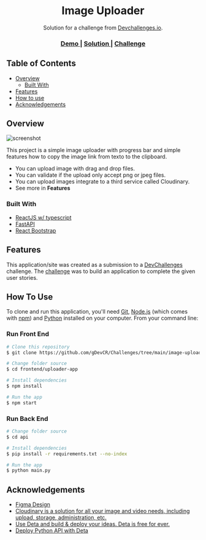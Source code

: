 <!-- Please update value in the {}  -->

<h1 align="center">Image Uploader</h1>

<div align="center">
   Solution for a challenge from  <a href="http://devchallenges.io" target="_blank">Devchallenges.io</a>.
</div>

<div align="center">
  <h3>
    <a href="https://frosty-clarke-b5086f.netlify.app">
      Demo
    </a>
    <span> | </span>
    <a href="https://github.com/gDevCR/Challenges/tree/main/image-uploader">
      Solution
    </a>
    <span> | </span>
    <a href="https://devchallenges.io/challenges/O2iGT9yBd6xZBrOcVirx">
      Challenge
    </a>
  </h3>
</div>

<!-- TABLE OF CONTENTS -->

## Table of Contents

- [Overview](#overview)
  - [Built With](#built-with)
- [Features](#features)
- [How to use](#how-to-use)
- [Acknowledgements](#acknowledgements)

<!-- OVERVIEW -->

## Overview

![screenshot](https://res.cloudinary.com/drq0ppqcl/image/upload/v1645417815/demo/UploadChallenge_nhryqy.png)

This project is a simple image uploader with progress bar and simple features how to copy the image link from texto to the clipboard.

- You can upload image with drag and drop files.
- You can validate if the upload only accept png or jpeg files.
- You can upload images integrate to a third service called Cloudinary.
- See more in **Features**

### Built With

<!-- This section should list any major frameworks that you built your project using. Here are a few examples.-->

- [ReactJS w/ typescript](https://reactjs.org/docs/static-type-checking.html#typescript)
- [FastAPI](https://fastapi.tiangolo.com/)
- [React Bootstrap](https://react-bootstrap.github.io/)

## Features

<!-- List the features of your application or follow the template. Don't share the figma file here :) -->

This application/site was created as a submission to a [DevChallenges](https://devchallenges.io/challenges) challenge. The [challenge](https://devchallenges.io/challenges/O2iGT9yBd6xZBrOcVirx) was to build an application to complete the given user stories.

## How To Use

<!-- Example: -->

To clone and run this application, you'll need [Git](https://git-scm.com), [Node.js](https://nodejs.org/en/download/) (which comes with [npm](http://npmjs.com)) and [Python](https://www.python.org/downloads/) installed on your computer. From your command line:

### Run Front End

```bash
# Clone this repository
$ git clone https://github.com/gDevCR/Challenges/tree/main/image-uploader

# Change folder source
$ cd frontend/uploader-app

# Install dependencies
$ npm install

# Run the app
$ npm start
```

### Run Back End

```bash
# Change folder source
$ cd api

# Install dependencies
$ pip install -r requirements.txt --no-index

# Run the app
$ python main.py
```

## Acknowledgements

<!-- This section should list any articles or add-ons/plugins that helps you to complete the project. This is optional but it will help you in the future. For example -->

- [Figma Design](https://www.figma.com/file/NxbZm3CAovYh89dFXe7EOw/Image-Uploader?node-id=1%3A47)
- [Cloudinary is a solution for all your image and video needs, including upload, storage, administration, etc.](https://cloudinary.com/documentation/cloudinary_get_started)
- [Use Deta and build & deploy your ideas. Deta is free for ever.](https://www.deta.sh)
- [Deploy Python API with Deta](https://fastapi.tiangolo.com/deployment/deta/)
